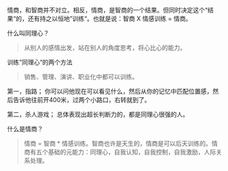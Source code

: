 情商，和智商并不对立。相反，情商，是智商的一个结果。但同时决定这个“结果“的，还有持之以恒地”训练“。也就是说：智商 X 情感训练 = 情商。

什么叫同理心？
> 从别人的感情出发，站在别人的角度思考，将心比心的能力。

训练”同理心“的两个方法
> 销售、管理、演讲、职业化中都可以训练。

第一，指路；
你可以问他现在可以看见什么，然后从你的记忆中匹配位置感，然后告诉他往前开400米，过两个小路口，右转就到了。

第二，杀人游戏；
总体表现出超长判断力的，都是同理心很强的人。

什么是情商？
> 情商 = 智商 * 情感训练。智商也许是天生的，情商是可以后天训练的。情商有五个基础的元能力：同理心，自我认知，自我控制，自我激励，人际关系处理。


